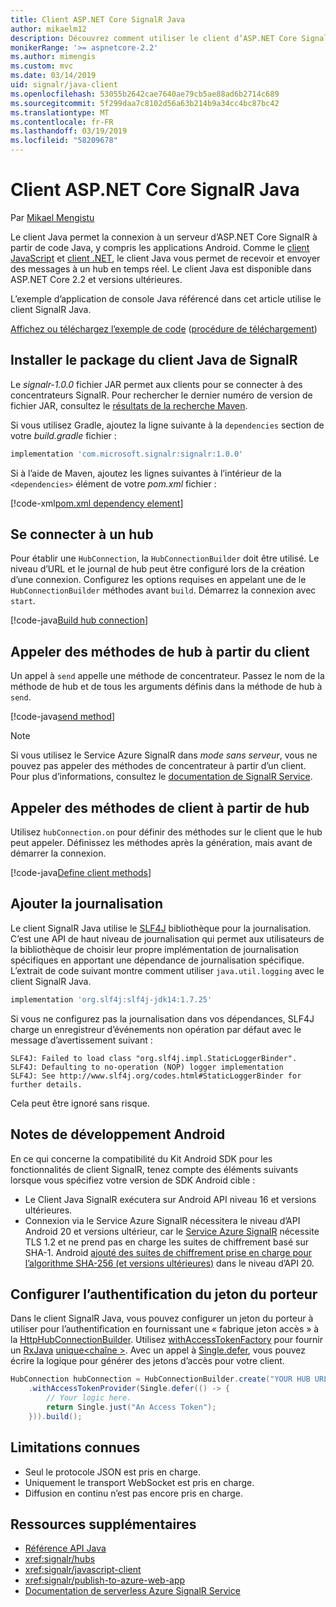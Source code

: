 ```yaml
---
title: Client ASP.NET Core SignalR Java
author: mikaelm12
description: Découvrez comment utiliser le client d’ASP.NET Core SignalR Java.
monikerRange: '>= aspnetcore-2.2'
ms.author: mimengis
ms.custom: mvc
ms.date: 03/14/2019
uid: signalr/java-client
ms.openlocfilehash: 53055b2642cae7640ae79cb5ae88ad6b2714c689
ms.sourcegitcommit: 5f299daa7c8102d56a63b214b9a34cc4bc87bc42
ms.translationtype: MT
ms.contentlocale: fr-FR
ms.lasthandoff: 03/19/2019
ms.locfileid: "58209678"
---
```

# <a name="aspnet-core-signalr-java-client"></a>Client ASP.NET Core SignalR Java

Par [Mikael Mengistu](https://twitter.com/MikaelM_12)

Le client Java permet la connexion à un serveur d’ASP.NET Core SignalR à partir de code Java, y compris les applications Android. Comme le [client JavaScript](xref:signalr/javascript-client) et [client .NET](xref:signalr/dotnet-client), le client Java vous permet de recevoir et envoyer des messages à un hub en temps réel. Le client Java est disponible dans ASP.NET Core 2.2 et versions ultérieures.

L’exemple d’application de console Java référencé dans cet article utilise le client SignalR Java.

[Affichez ou téléchargez l’exemple de code](https://github.com/aspnet/Docs/tree/master/aspnetcore/signalr/java-client/sample) ([procédure de téléchargement](xref:index#how-to-download-a-sample))

## <a name="install-the-signalr-java-client-package"></a>Installer le package du client Java de SignalR

Le *signalr-1.0.0* fichier JAR permet aux clients pour se connecter à des concentrateurs SignalR. Pour rechercher le dernier numéro de version de fichier JAR, consultez le [résultats de la recherche Maven](https://search.maven.org/search?q=g:com.microsoft.signalr%20AND%20a:signalr).

Si vous utilisez Gradle, ajoutez la ligne suivante à la `dependencies` section de votre *build.gradle* fichier :

```gradle
implementation 'com.microsoft.signalr:signalr:1.0.0'
```

Si à l’aide de Maven, ajoutez les lignes suivantes à l’intérieur de la `<dependencies>` élément de votre *pom.xml* fichier :

[!code-xml[pom.xml dependency element](java-client/sample/pom.xml?name=snippet_dependencyElement)]

## <a name="connect-to-a-hub"></a>Se connecter à un hub

Pour établir une `HubConnection`, la `HubConnectionBuilder` doit être utilisé. Le niveau d’URL et le journal de hub peut être configuré lors de la création d’une connexion. Configurez les options requises en appelant une de le `HubConnectionBuilder` méthodes avant `build`. Démarrez la connexion avec `start`.

[!code-java[Build hub connection](java-client/sample/src/main/java/Chat.java?range=16-17)]

## <a name="call-hub-methods-from-client"></a>Appeler des méthodes de hub à partir du client

Un appel à `send` appelle une méthode de concentrateur. Passez le nom de la méthode de hub et de tous les arguments définis dans la méthode de hub à `send`.

[!code-java[send method](java-client/sample/src/main/java/Chat.java?range=28)]

> [!NOTE]
> Si vous utilisez le Service Azure SignalR dans *mode sans serveur*, vous ne pouvez pas appeler des méthodes de concentrateur à partir d’un client. Pour plus d’informations, consultez le [documentation de SignalR Service](/azure/azure-signalr/signalr-concept-serverless-development-config).

## <a name="call-client-methods-from-hub"></a>Appeler des méthodes de client à partir de hub

Utilisez `hubConnection.on` pour définir des méthodes sur le client que le hub peut appeler. Définissez les méthodes après la génération, mais avant de démarrer la connexion.

[!code-java[Define client methods](java-client/sample/src/main/java/Chat.java?range=19-21)]

## <a name="add-logging"></a>Ajouter la journalisation

Le client SignalR Java utilise le [SLF4J](https://www.slf4j.org/) bibliothèque pour la journalisation. C’est une API de haut niveau de journalisation qui permet aux utilisateurs de la bibliothèque de choisir leur propre implémentation de journalisation spécifiques en apportant une dépendance de journalisation spécifique. L’extrait de code suivant montre comment utiliser `java.util.logging` avec le client SignalR Java.

```gradle
implementation 'org.slf4j:slf4j-jdk14:1.7.25'
```

Si vous ne configurez pas la journalisation dans vos dépendances, SLF4J charge un enregistreur d’événements non opération par défaut avec le message d’avertissement suivant :

```
SLF4J: Failed to load class "org.slf4j.impl.StaticLoggerBinder".
SLF4J: Defaulting to no-operation (NOP) logger implementation
SLF4J: See http://www.slf4j.org/codes.html#StaticLoggerBinder for further details.
```

Cela peut être ignoré sans risque.

## <a name="android-development-notes"></a>Notes de développement Android

En ce qui concerne la compatibilité du Kit Android SDK pour les fonctionnalités de client SignalR, tenez compte des éléments suivants lorsque vous spécifiez votre version de SDK Android cible :

* Le Client Java SignalR exécutera sur Android API niveau 16 et versions ultérieures.
* Connexion via le Service Azure SignalR nécessitera le niveau d’API Android 20 et versions ultérieur, car le [Service Azure SignalR](/azure/azure-signalr/signalr-overview) nécessite TLS 1.2 et ne prend pas en charge les suites de chiffrement basé sur SHA-1. Android [ajouté des suites de chiffrement prise en charge pour l’algorithme SHA-256 (et versions ultérieures)](https://developer.android.com/reference/javax/net/ssl/SSLSocket) dans le niveau d’API 20.

## <a name="configure-bearer-token-authentication"></a>Configurer l’authentification du jeton du porteur

Dans le client SignalR Java, vous pouvez configurer un jeton du porteur à utiliser pour l’authentification en fournissant une « fabrique jeton accès » à la [HttpHubConnectionBuilder](/java/api/com.microsoft.signalr._http_hub_connection_builder?view=aspnet-signalr-java). Utilisez [withAccessTokenFactory](/java/api/com.microsoft.signalr._http_hub_connection_builder.withaccesstokenprovider?view=aspnet-signalr-java#com_microsoft_signalr__http_hub_connection_builder_withAccessTokenProvider_Single_String__) pour fournir un [RxJava](https://github.com/ReactiveX/RxJava) [unique\<chaîne >](http://reactivex.io/documentation/single.html). Avec un appel à [Single.defer](http://reactivex.io/RxJava/javadoc/io/reactivex/Single.html#defer-java.util.concurrent.Callable-), vous pouvez écrire la logique pour générer des jetons d’accès pour votre client.

```java
HubConnection hubConnection = HubConnectionBuilder.create("YOUR HUB URL HERE")
    .withAccessTokenProvider(Single.defer(() -> {
        // Your logic here.
        return Single.just("An Access Token");
    })).build();
```

## <a name="known-limitations"></a>Limitations connues

* Seul le protocole JSON est pris en charge.
* Uniquement le transport WebSocket est pris en charge.
* Diffusion en continu n’est pas encore pris en charge.

## <a name="additional-resources"></a>Ressources supplémentaires

* [Référence API Java](/java/api/com.microsoft.signalr?view=aspnet-signalr-java)
* <xref:signalr/hubs>
* <xref:signalr/javascript-client>
* <xref:signalr/publish-to-azure-web-app>
* [Documentation de serverless Azure SignalR Service](/azure/azure-signalr/signalr-concept-serverless-development-config)
